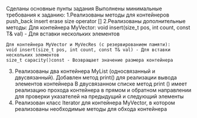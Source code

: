 Сделаны основные пунты задания
Выполнены минимальные требования к заданию:
1.Реализованы методы для контейнеров
	push_back
	insert
	erase
	size
	operator []
2.Реализованы дополнительные методы:
	Для контейнера MyVector:
	void insert(size_t pos, int count, const T& val) - Для вставки нескольких элементов

	Для контейнера MyVector и MyVecRes (с резервированием памяти):
	void insert(size_t pos, int count, const T& val) - Для вставки нескольких элементов
	size_t capacity()const - Возвращает значение размера контейнера
3. Реализованы два контейнера MyList (односвязанный и двусвязанный).
	Добавлен метод print() для реализации вывода элементов контейнера
	В двусвязанном списке метод print () имеет реализацию прохода контейнера в прямом
	 и обратном направлении для проверки указателей на предыдущий и следующий элементы
4. Реализован класс Iterator для контейнера MyVector, в котором реализованы необходимые методы для обхода контейнера
